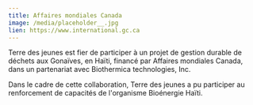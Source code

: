 ```yaml
---
title: Affaires mondiales Canada
image: /media/placeholder__.jpg
lien: https://www.international.gc.ca
---
```

Terre des jeunes est fier de participer à un projet de gestion durable de déchets aux Gonaïves, en Haïti, financé par Affaires mondiales Canada, dans un partenariat avec Biothermica technologies, Inc.

Dans le cadre de cette collaboration, Terre des jeunes a pu participer au renforcement de capacités de l'organisme Bioénergie Haïti.
